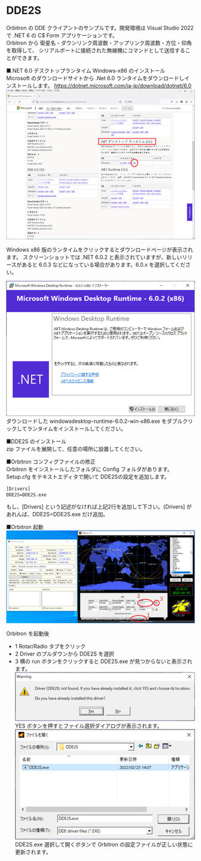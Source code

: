 # DDE2S

Orbitron の DDE クライアントのサンプルです。開発環境は Visual Studio 2022 で
.NET 6 の C$ Form アプリケーションです。  
Orbitron から 衛星名・ダウンリンク周波数・アップリンク周波数・方位・仰角を取得して、
シリアルポートに接続された無線機にコマンドとして送信することができます。

■.NET 6.0 デスクトップランタイム Windows-x86 のインストール  
Microsoft のダウンロードサイトから .Net 6.0 ランタイムをダウンロードしインストールします。
https://dotnet.microsoft.com/ja-jp/download/dotnet/6.0  
![](https://github.com/ngc6589/DDE2S/blob/master/images/DDE2S-pict9.PNG)

Windows x86 版のランタイムをクリックするとダウンロードページが表示されます。
スクリーンショットでは .NET 6.0.2 と表示されていますが、新しいリリースがあると 6.0.3 などになっている場合があります。6.0.x を選択してください。

![](https://github.com/ngc6589/DDE2S/blob/master/images/DDE2S-pict8.PNG)
ダウンロードした windowsdesktop-runtime-6.0.2-win-x86.exe をダブルクリックしてランタイムをインストールしてください。

■DDE2S のインストール  
zip ファイルを展開して、任意の場所に設置してください。

■Orbitron コンフィグファイルの修正  
Orbitron をインストールしたフォルダに Config フォルダがあります。Setup.cfg をテキストエディタで開いて
DDE2Sの設定を追加します。

    [Drivers]  
    DDE2S=DDE2S.exe

もし、[Drivers] という記述がなければ上記2行を追加して下さい。{Drivers] があれんば、DDE2S=DDE2S.exe だけ追加。

■Orbitron 起動
![](https://github.com/ngc6589/DDE2S/blob/master/images/DDE2S-pict1.PNG)

Orbitron を起動後
- 1 Rotar/Radio タブをクリック
- 2 Driver のプルダウンから DDE2S を選択
- 3 横の run ボタンをクリックすると DDE2S.exe が見つからないと表示されます。
![](https://github.com/ngc6589/DDE2S/blob/master/images/DDE2S-pict10.PNG)
YES ボタンを押すとファイル選択ダイアログが表示されます。
![](https://github.com/ngc6589/DDE2S/blob/master/images/DDE2S-pict11.PNG)
DDE2S.exe 選択して開くボタンで Orbitron の設定ファイルが正しい状態に更新されます。




